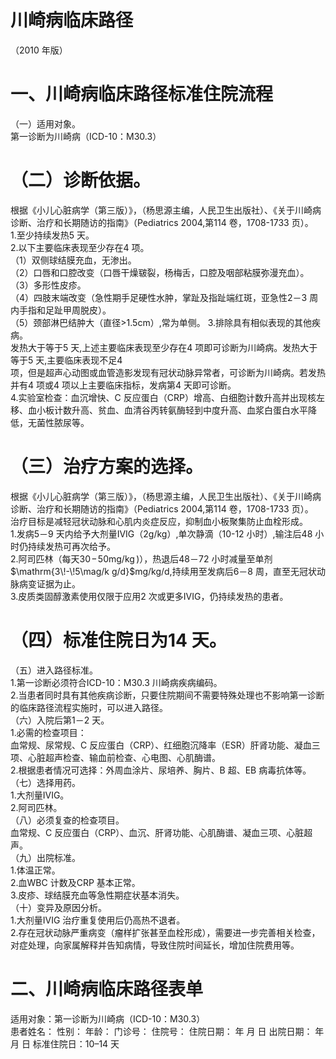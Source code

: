 # 川崎病临床路径  
（2010 年版）  
# 一、川崎病临床路径标准住院流程  
（一）适用对象。  
第一诊断为川崎病（ICD-10：M30.3）  
# （二）诊断依据。  
根据《小儿心脏病学（第三版）》，（杨思源主编，人民卫生出版社）、《关于川崎病诊断、治疗和长期随访的指南》（Pediatrics 2004,第114 卷，1708-1733 页）。  
1.至少持续发热5 天。  
2.以下主要临床表现至少存在4 项。  
（1）双侧球结膜充血，无渗出。  
（2）口唇和口腔改变（口唇干燥皲裂，杨梅舌，口腔及咽部粘膜弥漫充血）。  
（3）多形性皮疹。  
（4）四肢末端改变（急性期手足硬性水肿，掌趾及指趾端红斑，亚急性2－3 周内手指和足趾甲周脱皮）。  
（5）颈部淋巴结肿大（直径>1.5cm）,常为单侧。 3.排除具有相似表现的其他疾病。  
发热大于等于5 天,上述主要临床表现至少存在4 项即可诊断为川崎病。发热大于等于5 天,主要临床表现不足4  
项，但是超声心动图或血管造影发现有冠状动脉异常者，可诊断为川崎病。若发热并有4 项或4 项以上主要临床指标，发病第4 天即可诊断。  
4.实验室检查：血沉增快、C 反应蛋白（CRP）增高、白细胞计数升高并出现核左移、血小板计数升高、贫血、血清谷丙转氨酶轻到中度升高、血浆白蛋白水平降低，无菌性脓尿等。  
# （三）治疗方案的选择。  
根据《小儿心脏病学（第三版）》，（杨思源主编，人民卫生出版社）、《关于川崎病诊断、治疗和长期随访的指南》（Pediatrics 2004,第114 卷，1708-1733 页）。  
治疗目标是减轻冠状动脉和心肌内炎症反应，抑制血小板聚集防止血栓形成。  
1.发病5－9 天内给予大剂量IVIG（2g/kg）,单次静滴（10-12 小时）,输注后48 小时仍持续发热可再次给予。  
2.阿司匹林（每天$30\!-\!50\mathrm{{mg/kg}}\,)$），热退后48－72 小时减量至单剂$\mathrm{3\!-\!5\mag/k g/d}$mg/kg/d,持续用至发病后6－8 周，直至无冠状动脉病变证据为止。  
3.皮质类固醇激素使用仅限于应用2 次或更多IVIG，仍持续发热的患者。  
# （四）标准住院日为14 天。  
（五）进入路径标准。  
1.第一诊断必须符合ICD-10：M30.3 川崎病疾病编码。  
2.当患者同时具有其他疾病诊断，只要住院期间不需要特殊处理也不影响第一诊断的临床路径流程实施时，可以进入路径。  
（六）入院后第1－2 天。  
1.必需的检查项目：  
血常规、尿常规、C 反应蛋白（CRP）、红细胞沉降率（ESR）肝肾功能、凝血三项、心脏超声检查、输血前检查、心电图、心肌酶谱。  
2.根据患者情况可选择：外周血涂片、尿培养、胸片、B 超、EB 病毒抗体等。  
（七）选择用药。  
1.大剂量IVIG。  
2.阿司匹林。  
（八）必须复查的检查项目。  
血常规、C 反应蛋白（CRP）、血沉、肝肾功能、心肌酶谱、凝血三项、心脏超声。  
（九）出院标准。  
1.体温正常。  
2.血WBC 计数及CRP 基本正常。  
3.皮疹、球结膜充血等急性期症状基本消失。  
（十）变异及原因分析。  
1.大剂量IVIG 治疗重复使用后仍高热不退者。  
2.存在冠状动脉严重病变（瘤样扩张甚至血栓形成），需要进一步完善相关检查，对症处理，向家属解释并告知病情，导致住院时间延长，增加住院费用等。  
# 二、川崎病临床路径表单  
适用对象：第一诊断为川崎病（ICD-10：M30.3）  
患者姓名：           性别：     年龄：    门诊号：        住院号：         住院日期：     年   月   日 出院日期：     年    月   日 标准住院日：10–14 天  
